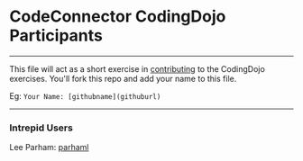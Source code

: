 # CodeConnector CodingDojo Participants
---

This file will act as a short exercise in [contributing](https://guides.github.com/activities/forking/) to the CodingDojo exercises.  You'll fork this repo and add your name to this file.

Eg: `Your Name: [githubname](githuburl)`

---


### Intrepid Users

Lee Parham: [parhaml](https://github.com/parhaml)
